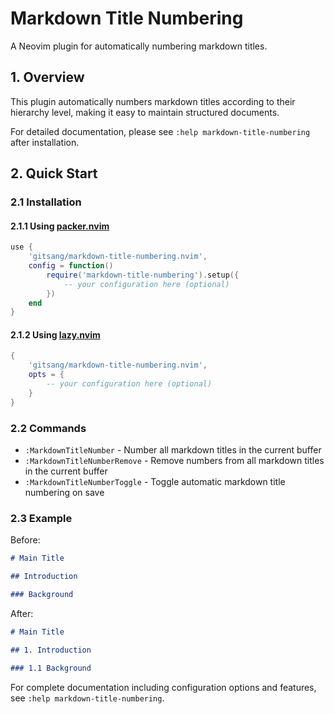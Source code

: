 # Markdown Title Numbering

A Neovim plugin for automatically numbering markdown titles.

## 1. Overview

This plugin automatically numbers markdown titles according to their hierarchy level, making it easy to maintain structured documents.

For detailed documentation, please see `:help markdown-title-numbering` after installation.

## 2. Quick Start

### 2.1 Installation

#### 2.1.1 Using [packer.nvim](https://github.com/wbthomason/packer.nvim)

```lua
use {
    'gitsang/markdown-title-numbering.nvim',
    config = function()
        require('markdown-title-numbering').setup({
            -- your configuration here (optional)
        })
    end
}
```

#### 2.1.2 Using [lazy.nvim](https://github.com/folke/lazy.nvim)

```lua
{
    'gitsang/markdown-title-numbering.nvim',
    opts = {
        -- your configuration here (optional)
    }
}
```

### 2.2 Commands

- `:MarkdownTitleNumber` - Number all markdown titles in the current buffer
- `:MarkdownTitleNumberRemove` - Remove numbers from all markdown titles in the current buffer
- `:MarkdownTitleNumberToggle` - Toggle automatic markdown title numbering on save

### 2.3 Example

Before:

```markdown
# Main Title

## Introduction

### Background
```

After:

```markdown
# Main Title

## 1. Introduction

### 1.1 Background
```

For complete documentation including configuration options and features, see `:help markdown-title-numbering`.

